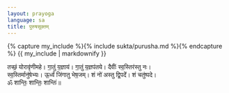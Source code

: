 ```yaml
---
layout: prayoga
language: sa
title: पुरुषसूक्तम्
---
```


{% capture my_include %}{% include sukta/purusha.md %}{% endcapture %}
{{ my_include | markdownify }}

तच्छं॒ योरावृ॑णीमहे। गा॒तुं य॒ज्ञाय॑। गा॒तुं य॒ज्ञप॑तये।  दैवीः॑॑ स्व॒स्तिर॑स्तु नः।  
स्व॒स्तिर्मानु॑षेभ्यः। ऊ॒र्ध्वं जि॑गातु भेष॒जम्। शं नो॑ अस्तु द्वि॒पदे॑॑। शं चतु॑ष्पदे।  
ॐ शान्तिः॒ शान्तिः॒ शान्तिः॑॥
